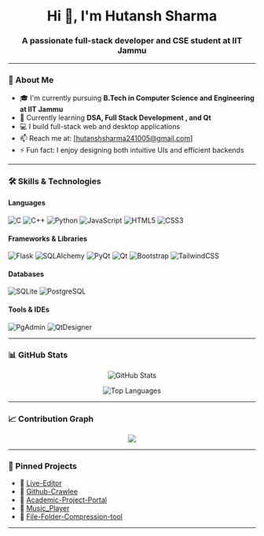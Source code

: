 <h1 align="center">Hi 👋, I'm Hutansh Sharma</h1>
<h3 align="center">A passionate full-stack developer and CSE student at IIT Jammu</h3>

---

### 🚀 About Me

- 🎓 I'm currently pursuing **B.Tech in Computer Science and Engineering at IIT Jammu**
- 🌱 Currently learning **DSA, Full Stack Development , and Qt**
- 💻 I build full-stack web and desktop applications
- 📫 Reach me at: [hutanshsharma241005@gmail.com]
- ⚡ Fun fact: I enjoy designing both intuitive UIs and efficient backends

---

### 🛠️ Skills & Technologies

#### Languages
![C](https://img.shields.io/badge/-C-00599C?style=flat-square&logo=c)
![C++](https://img.shields.io/badge/-C++-00599C?style=flat-square&logo=c%2B%2B)
![Python](https://img.shields.io/badge/-Python-3776AB?style=flat-square&logo=python)
![JavaScript](https://img.shields.io/badge/-JavaScript-F7DF1E?style=flat-square&logo=javascript)
![HTML5](https://img.shields.io/badge/-HTML5-E34F26?style=flat-square&logo=html5)
![CSS3](https://img.shields.io/badge/-CSS3-1572B6?style=flat-square&logo=css3)

#### Frameworks & Libraries
![Flask](https://img.shields.io/badge/-Flask-000000?style=flat-square&logo=flask)
![SQLAlchemy](https://img.shields.io/badge/-SQLAlchemy-464647?style=flat-square&logo=python)
![PyQt](https://img.shields.io/badge/-PyQt-41CD52?style=flat-square&logo=qt)
![Qt](https://img.shields.io/badge/-Qt-41CD52?style=flat-square&logo=qt)
![Bootstrap](https://img.shields.io/badge/-Bootstrap-7952B3?style=flat-square&logo=bootstrap)
![TailwindCSS](https://img.shields.io/badge/-TailwindCSS-38B2AC?style=flat-square&logo=tailwindcss&logoColor=white)

#### Databases
![SQLite](https://img.shields.io/badge/-SQLite-003B57?style=flat-square&logo=sqlite)
![PostgreSQL](https://img.shields.io/badge/-PostgreSQL-336791?style=flat-square&logo=postgresql)

#### Tools & IDEs
![PgAdmin](https://img.shields.io/badge/-PgAdmin-336791?style=flat-square&logo=postgresql)
![QtDesigner](https://img.shields.io/badge/-QtDesigner-41CD52?style=flat-square&logo=qt)

---

### 📊 GitHub Stats

<p align="center">
  <img src="https://github-readme-stats.vercel.app/api?username=HutanshSharma&show_icons=true&theme=radical" alt="GitHub Stats" />
</p>

<p align="center">
  <img src="https://github-readme-stats.vercel.app/api/top-langs/?username=HutanshSharma&layout=compact&theme=radical&cache_seconds=3600" alt="Top Languages" />
</p>

---


### 📈 Contribution Graph

<p align="center">
  <img src="https://github-readme-activity-graph.vercel.app/graph?username=HutanshSharma&theme=github-compact" />
</p>

---

### 📌 Pinned Projects

- 🔗 [Live-Editor](https://github.com/HutanshSharma/Live-Editor)
- 🔗 [Github-Crawlee](https://github.com/HutanshSharma/GitCrawlee)
- 🔗 [Academic-Project-Portal](https://github.com/HutanshSharma/Academic-Project-Portal)
- 🔗 [Music_Player](https://github.com/HutanshSharma/Music_Player)
- 🔗 [File-Folder-Compression-tool](https://github.com/HutanshSharma/File-Folder-Compression-tool)

---
